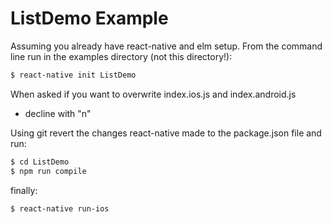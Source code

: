 # ListDemo Example

Assuming you already have react-native and elm setup. From the command
line run in the examples directory (not this directory!):

```bash
$ react-native init ListDemo
```

When asked if you want to overwrite index.ios.js and index.android.js
- decline with "n"

Using git revert the changes react-native made to the package.json file
and run:

```bash
$ cd ListDemo
$ npm run compile
```

finally:

```bash
$ react-native run-ios
```
